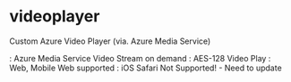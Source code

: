 # videoplayer
Custom Azure Video Player (via. Azure Media Service)

: Azure Media Service Video Stream on demand
: AES-128 Video Play
: Web, Mobile Web supported
: iOS Safari Not Supported! - Need to update
